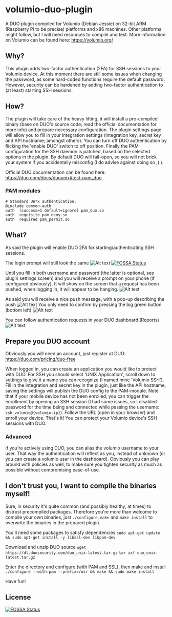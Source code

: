 # volumio-duo-plugin
A DUO plugin compiled for Volumio (Debian Jessie) on 32-bit ARM (Raspberry Pi to be precise) platforms and x86 machines. Other platforms might follow, but I will need resources to compile and test.
More information on Volumio can be found here: https://volumio.org/

## Why?
This plugin adds two-factor authentication (2FA) for SSH sessions to your Volumio device. At this moment there are still some issues when changing the password, as some hard-coded functions require the default password. However, security can be hardened by adding two-factor authentication to (at least) starting SSH sessions.

## How?
The plugin will take care of the heavy lifting, it will install a pre-compiled binary (base on DUO's source code; read the official documentation for more info) and prepare necessary configuration. The plugin settings page will allow you to fill in your integration settings (integration key, secret key and API hostname; amongst others). You can turn off DUO authentication by flicking the 'enable DUO' switch to off position. Finally the PAM configuration for the SSH daemon is patched, based on the selected options in the plugin. By default DUO will fail-open, so you will not brick your system if you accidentally misconfig (I do advise against doing so ;) ).

Official DUO documentation can be found here: https://duo.com/docs/duounix#test-pam_duo

### PAM modules
```
# Standard Un*x authentication.
@include common-auth
auth  [success=1 default=ignore] pam_duo.so
auth  requisite pam_deny.so
auth  required pam_permit.so
```

## What?
As said the plugin will enable DUO 2FA for starting/authenticating SSH sessions.

The login prompt will still look the same
![Alt text](/images/duo_login_volumio.png?raw=true "Volumio login prompt screen")
[![FOSSA Status](https://app.fossa.com/api/projects/git%2Bgithub.com%2FSaiyato%2Fvolumio-duo-plugin.svg?type=shield)](https://app.fossa.com/projects/git%2Bgithub.com%2FSaiyato%2Fvolumio-duo-plugin?ref=badge_shield)

Until you fill in both username and password (the latter is optional, see plugin settings screen) and you will receive a prompt on your phone (if configured obviously). It will show on the screen that a request has been pushed, when logging in, it will appear to be hanging.
![Alt text](/images/duo_logged_in_volumio.png?raw=true "Volumio logged in screen")

As said you will receive a nice push message, with a pop-up describing the push
![Alt text](/images/duo_ios_popup.jpeg?raw=true "Push pop-up example")
You only need to confirm by pressing the big green button (bottom left)
![Alt text](/images/duo_push_msg.jpeg?raw=true "DUO authentication request example")

You can follow authentication requests in your DUO dashboard (Reports)
![Alt text](/images/duo_auth_log.png?raw=true "DUO authentication report example")

## Prepare you DUO account
Obviously you will need an account, just register at DUO: https://duo.com/pricing/duo-free

When logged in, you can create an application you would like to protect with DUO. For SSH you should select 'UNIX Application', scroll down to settings to give it a name you can recognize (I named mine 'Volumio SSH'). Fill in the integration and secret key in the plugin, just like the API hostname, saving the settings will publish the DUO config to the PAM-module. Note that if your mobile device has not been enrolled, you can trigger the enrollment by opening an SSH session (I had some issues, so I disabled password for the time being and connected while passing the username: `ssh volumio@{volumio-ip}`). Follow the URL (open in your browser) and enroll your device. That's it! You can protect your Volumio device's SSH sessions with DUO.

### Advanced
If you're actively using DUO, you can alias the volumio username to your user. That way the authentication will reflect as you, instead of unknown (or you can create a volumio user in the dashboard). Obviously you can play around with policies as well, to make sure you tighten security as much as possible without compromising ease-of-use.

## I don't trust you, I want to compile the binaries myself!
Sure, in security it's quite common (and possibly healthy, at times) to distrust precompiled packages. Therefore you're more than welcome to compile your own binaries, just `./configure`, `make` and `make install` to overwrite the binaries in the prepared plugin.

You'll need some packages to satisfy dependencies
`sudo apt-get update && sudo apt-get install -y libssl-dev libpam-dev`

Download and unzip DUO source
`wget https://dl.duosecurity.com/duo_unix-latest.tar.gz`
`tar zxf duo_unix-latest.tar.gz`

Enter the directory and configure (with PAM and SSL), then make and install
`./configure --with-pam --prefix=/usr && make && sudo make install`

Have fun!

## License
[![FOSSA Status](https://app.fossa.com/api/projects/git%2Bgithub.com%2FSaiyato%2Fvolumio-duo-plugin.svg?type=large)](https://app.fossa.com/projects/git%2Bgithub.com%2FSaiyato%2Fvolumio-duo-plugin?ref=badge_large)